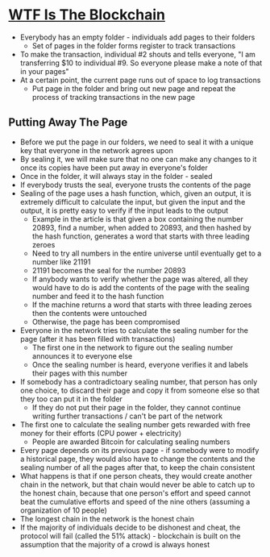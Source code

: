 # [WTF Is The Blockchain](https://medium.com/hackernoon/wtf-is-the-blockchain-1da89ba19348)

* Everybody has an empty folder - individuals add pages to their folders
  * Set of pages in the folder forms register to track transactions
* To make the transaction, individual #2 shouts and tells everyone, "I am transferring $10 to individual #9. So everyone please make a note of that in your pages"
* At a certain point, the current page runs out of space to log transactions
  * Put page in the folder and bring out new page and repeat the process of tracking transactions in the new page

## Putting Away The Page

* Before we put the page in our folders, we need to seal it with a unique key that everyone in the network agrees upon
* By sealing it, we will make sure that no one can make any changes to it once its copies have been put away in everyone's folder
* Once in the folder, it will always stay in the folder - sealed
* If everybody trusts the seal, everyone trusts the contents of the page
* Sealing of the page uses a hash function, which, given an output, it is extremely difficult to calculate the input, but given the input and the output, it is pretty easy to verify if the input leads to the output
  * Example in the article is that given a box containing the number 20893, find a number, when added to 20893, and then hashed by the hash function, generates a word that starts with three leading zeroes
  * Need to try all numbers in the entire universe until eventually get to a number like 21191
  * 21191 becomes the seal for the number 20893
  * If anybody wants to verify whether the page was altered, all they would have to do is add the contents of the page with the sealing number and feed it to the hash function
  * If the machine returns a word that starts with three leading zeroes then the contents were untouched
  * Otherwise, the page has been compromised
* Everyone in the network tries to calculate the sealing number for the page (after it has been filled with transactions)
  * The first one in the network to figure out the sealing number announces it to everyone else
  * Once the sealing number is heard, everyone verifies it and labels their pages with this number
* If somebody has a contradictoary sealing number, that person has only one choice, to discard their page and copy it from someone else so that they too can put it in the folder
  * If they do not put their page in the folder, they cannot continue writing further transactions / can't be part of the network
* The first one to calculate the sealing number gets rewarded with free money for their efforts (CPU power + electricity)
  * People are awarded Bitcoin for calculating sealing numbers
* Every page depends on its previous page - if somebody were to modify a historical page, they would also have to change the contents and the sealing number of all the pages after that, to keep the chain consistent
* What happens is that if one person cheats, they would create another chain in the network, but that chain would never be able to catch up to the honest chain, because that one person's effort and speed cannot beat the cumulative efforts and speed of the nine others (assuming a organization of 10 people)
* The longest chain in the network is the honest chain
* If the majority of individuals decide to be dishonest and cheat, the protocol will fail (called the 51% attack) - blockchain is built on the assumption that the majority of a crowd is always honest
